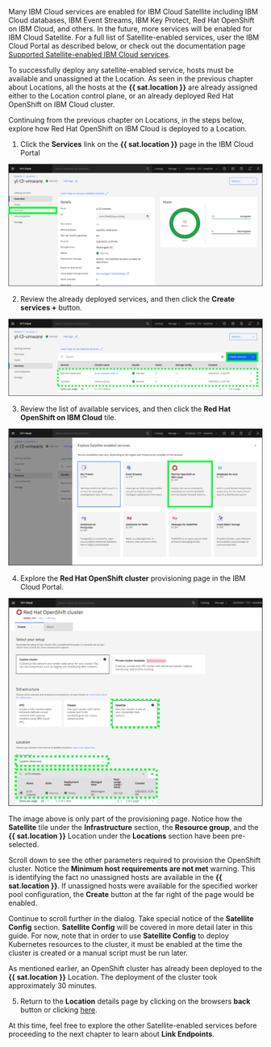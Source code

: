Many IBM Cloud services are enabled for IBM Cloud Satellite including IBM Cloud databases, IBM Event Streams, IBM Key Protect, Red Hat OpenShift on IBM Cloud, and others. In the future, more services will be enabled for IBM Cloud Satellite. For a full list of Satellite-enabled services, user the IBM Cloud Portal as described below, or check out the documentation page <a href="https://cloud.ibm.com/docs/satellite?topic=satellite-managed-services" target="_blank">Supported Satellite-enabled IBM Cloud services</a>.

To successfully deploy any satellite-enabled service, hosts must be available and unassigned at the Location. As seen in the previous chapter about Locations, all the hosts at the **{{ sat.location }}** are already assigned either to the Location control plane, or an already deployed Red Hat OpenShift on IBM Cloud cluster. 

Continuing from the previous chapter on Locations, in the steps below, explore how Red Hat OpenShift on IBM Cloud is deployed to a Location. 

1. Click the **Services** link on the **{{ sat.location }}** page in the IBM Cloud Portal

![](_attachments/Sat-LocationOverviewToServices.png)

2. Review the already deployed services, and then click the **Create services +** button.

![](_attachments/Sat-LocationServices.png)

3. Review the list of available services, and then click the **Red Hat OpenShift on IBM Cloud** tile.

![](_attachments/Sat-LocationServicesCreate.png)

4. Explore the **Red Hat OpenShift cluster** provisioning page in the IBM Cloud Portal.

![](_attachments/Sat-LocationServicesCreateROKS.png)

The image above is only part of the provisioning page. Notice how the **Satellite** tile under the **Infrastructure** section, the **Resource group**, and the **{{ sat.location }}** Location under the **Locations** section have been pre-selected.

Scroll down to see the other parameters required to provision the OpenShift cluster. Notice the **Minimum host requirements are not met** warning. This is identifying the fact no unassigned hosts are available in the **{{ sat.location }}**. If unassigned hosts were available for the specified worker pool configuration, the **Create** button at the far right of the page would be enabled.

Continue to scroll further in the dialog. Take special notice of the **Satellite Config** section. **Satellite Config** will be covered in more detail later in this guide. For now, note that in order to use **Satellite Config** to deploy Kubernetes resources to the cluster, it must be enabled at the time the cluster is created or a manual script must be run later.

As mentioned earlier, an OpenShift cluster has already been deployed to the **{{ sat.location }}** Location. The deployment of the cluster took approximately 30 minutes.

5. Return to the **Location** details page by clicking on the browsers **back** button or clicking <a href="https://cloud.ibm.com/satellite/locations/{{ sat.location_id }}/overview" target="_blank">here</a>.

At this time, feel free to explore the other Satellite-enabled services before proceeding to the next chapter to learn about **Link Endpoints**.